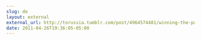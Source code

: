 ```yaml
---
slug: de
layout: external
external_url: http://torussia.tumblr.com/post/4964574481/winning-the-paper-chase
date: 2011-04-26T19:36:05-05:00
---
```

